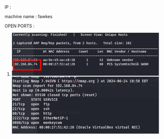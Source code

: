 IP : 


machine name : fawkes 


OPEN PORTS : 



1. ![unnamed_0ab0f1322f0341c59172f20f52fb8b8f](unnamed_0ab0f1322f0341c59172f20f52fb8b8f.png)
![unnamed_1ca576ac699841d5bde773d29d539e0c](unnamed_1ca576ac699841d5bde773d29d539e0c.png)
